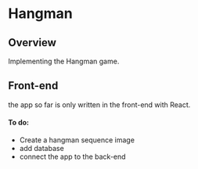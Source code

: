 # Hangman

## Overview
Implementing the Hangman game. 

## Front-end
  the app so far is only written in the front-end with React.

#### To do:
  - Create a hangman sequence image
  - add database
  - connect the app to the back-end


